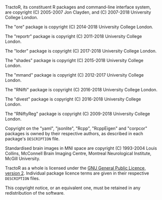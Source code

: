 TractoR, its constituent R packages and command-line interface system, are copyright (C) 2005-2007 Jon Clayden, and (C) 2007-2018 University College London.

The "ore" package is copyright (C) 2014-2018 University College London.

The "reportr" package is copyright (C) 2011-2018 University College London.

The "loder" package is copyright (C) 2017-2018 University College London.

The "shades" package is copyright (C) 2015-2018 University College London.

The "mmand" package is copyright (C) 2012-2017 University College London.

The "RNifti" package is copyright (C) 2016-2018 University College London.

The "divest" package is copyright (C) 2016-2018 University College London.

The "RNiftyReg" package is copyright (C) 2009-2018 University College London.

Copyright on the "yaml", "jsonlite", "Rcpp", "RcppEigen" and "corpcor" packages is owned by their respective authors, as described in each package's `DESCRIPTION` file.

Standardised brain images in MNI space are copyright (C) 1993-2004 Louis Collins, McConnell Brain Imaging Centre, Montreal Neurological Institute, McGill University.

TractoR as a whole is licensed under the [GNU General Public Licence, version 2](http://www.gnu.org/licenses/gpl-2.0.html). Individual package licence terms are given in their respective `DESCRIPTION` files.

This copyright notice, or an equivalent one, must be retained in any redistribution of the software.
